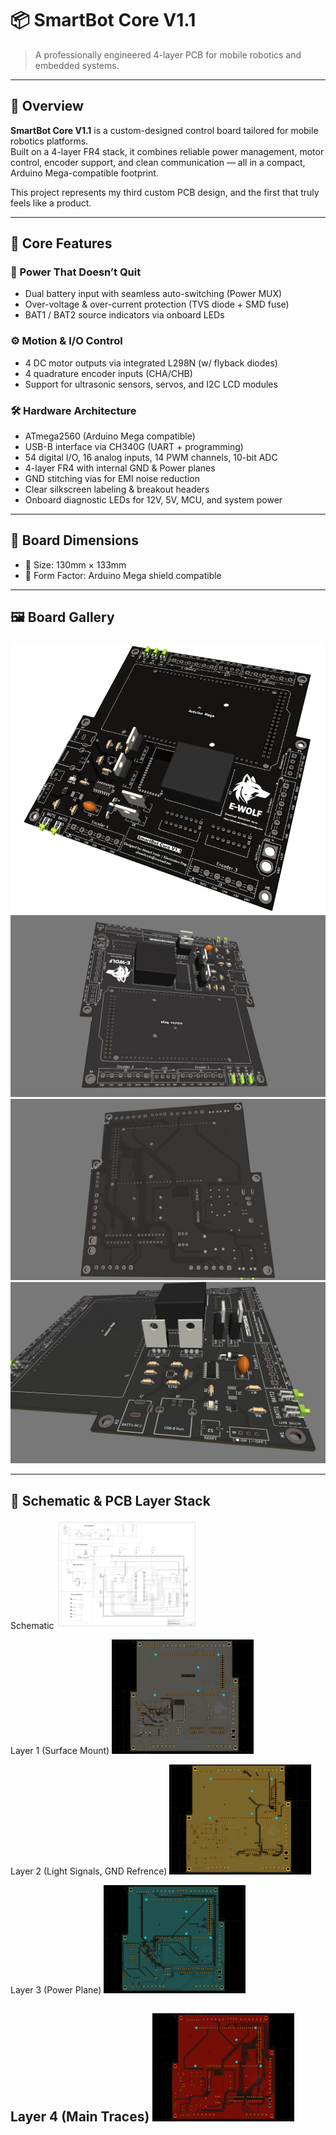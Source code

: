 # 📦 SmartBot Core V1.1

> A professionally engineered 4-layer PCB for mobile robotics and embedded systems.

---

## 🔧 Overview

**SmartBot Core V1.1** is a custom-designed control board tailored for mobile robotics platforms.  
Built on a 4-layer FR4 stack, it combines reliable power management, motor control, encoder support, and clean communication — all in a compact, Arduino Mega-compatible footprint.

This project represents my third custom PCB design, and the first that truly feels like a product.

---

## 🧠 Core Features

### 🔋 Power That Doesn’t Quit
- Dual battery input with seamless auto-switching (Power MUX)
- Over-voltage & over-current protection (TVS diode + SMD fuse)
- BAT1 / BAT2 source indicators via onboard LEDs

### ⚙️ Motion & I/O Control
- 4 DC motor outputs via integrated L298N (w/ flyback diodes)
- 4 quadrature encoder inputs (CHA/CHB)
- Support for ultrasonic sensors, servos, and I2C LCD modules

### 🛠️ Hardware Architecture
- ATmega2560 (Arduino Mega compatible)
- USB-B interface via CH340G (UART + programming)
- 54 digital I/O, 16 analog inputs, 14 PWM channels, 10-bit ADC
- 4-layer FR4 with internal GND & Power planes
- GND stitching vias for EMI noise reduction
- Clear silkscreen labeling & breakout headers
- Onboard diagnostic LEDs for 12V, 5V, MCU, and system power

---

## 📐 Board Dimensions

- 📏 Size: 130mm × 133mm  
- 🧩 Form Factor: Arduino Mega shield compatible

---

## 🖼️ Board Gallery

<img src="pics/logo.png">
<img src="pics/pcb3.png">
<img src="pics/pcb4.png">
<img src="pics/pcb5.png">

---

## 🧱 Schematic & PCB Layer Stack
Schematic
<img src="pics/schematic.png" width="45%">

Layer 1 (Surface Mount)
<img src="pics/Layer1.PNG" width="45%">


Layer 2 (Light Signals, GND Refrence)
<img src="pics/Layer2.PNG" width="45%">


Layer 3 (Power Plane)
<img src="pics/layer3.PNG" width="45%">


Layer 4 (Main Traces)
<img src="pics/Layer4.PNG" width="45%">
---